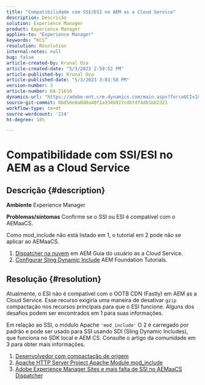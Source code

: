 ```yaml
---
title: "Compatibilidade com SSI/ESI no AEM as a Cloud Service"
description: Descrição
solution: Experience Manager
product: Experience Manager
applies-to: "Experience Manager"
keywords: “KCS”
resolution: Resolution
internal-notes: null
bug: false
article-created-by: Krunal Oza
article-created-date: "5/3/2023 2:59:52 PM"
article-published-by: Krunal Oza
article-published-date: "5/3/2023 3:03:58 PM"
version-number: 3
article-number: KA-21610
dynamics-url: "https://adobe-ent.crm.dynamics.com/main.aspx?forceUCI=1&pagetype=entityrecord&etn=knowledgearticle&id=d031d424-c3e9-ed11-a7c6-6045bd006b4b"
source-git-commit: 0bd56e8a0d0a40f1a334b927cdbfdf4db1bb2321
workflow-type: tm+mt
source-wordcount: '214'
ht-degree: 18%

---
```


# Compatibilidade com SSI/ESI no AEM as a Cloud Service

## Descrição {#description}

<b>Ambiente</b>
Experience Manager


<b>Problemas/sintomas</b>
Confirme se o SSI ou ESI é compatível com o AEMaaCS.

Como mod_include não está listado em 1, o tutorial em 2 pode não se aplicar ao AEMaaCS.

1. [Dispatcher na nuvem](https://experienceleague.adobe.com/docs/experience-manager-cloud-service/content/implementing/content-delivery/disp-overview.html) em AEM Guia do usuário as a Cloud Service.
2. [Configurar Sling Dynamic Include](https://experienceleague.adobe.com/docs/experience-manager-learn/foundation/development/set-up-sling-dynamic-include.html) AEM Foundation Tutorials.





## Resolução {#resolution}


Atualmente, o ESI não é compatível com o OOTB CDN (Fastly) em AEM as a Cloud Service. Esse recurso exigiria uma maneira de desativar `gzip` compactação nos recursos principais para que o ESI funcione. Alguns dos desafios podem ser encontrados em 1 para suas informações.

Em relação ao SSI, o módulo Apache `'mod_include'` O 2 é carregado por padrão e pode ser usado para SSI usando SDI (Sling Dynamic Includes), que funciona no SDK local e AEM CS. Consulte o artigo da comunidade em 3 para obter mais informações.

1. [Desenvolvedor com compactação de origem](https://developer.fastly.com/reference/vcl/statements/esi/#esi-with-origin-compression)
2. [Apache HTTP Server Project Apache Module mod_include](https://httpd.apache.org/docs/2.4/mod/mod_include.html)
3. [Adobe Experience Manager Sites e mais falta de SSI no AEMaaCS Dispatcher](https://experienceleaguecommunities.adobe.com/t5/adobe-experience-manager/lack-of-ssi-in-aemaacs-dispatcher/td-p/392044)

